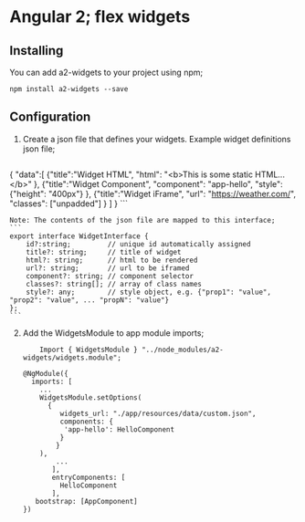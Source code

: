 # Angular 2; flex widgets

## Installing
You can add a2-widgets to your project using npm;
```
npm install a2-widgets --save
```

## Configuration

1. Create a json file that defines your widgets. Example widget definitions json file;
    ```
{
    "data":[
        {"title":"Widget HTML",
         "html": "&lt;b>This is some static HTML...&lt;/b>"
        },
        {"title":"Widget Component",
         "component": "app-hello",
         "style": {"height": "400px"}
        },
        {"title":"Widget iFrame",
         "url": "https://weather.com/",
         "classes": ["unpadded"]
        }
    ]
}
    ```

    Note: The contents of the json file are mapped to this interface;
    ```
	export interface WidgetInterface {
	    id?:string;         // unique id automatically assigned
	    title?: string;     // title of widget
	    html?: string;      // html to be rendered
	    url?: string;       // url to be iframed
	    component?: string; // component selector
	    classes?: string[]; // array of class names
	    style?: any;        // style object, e.g. {"prop1": "value", "prop2": "value", ... "propN": "value"}
	};
    ```


2. Add the WidgetsModule to app module imports;

    ```
        Import { WidgetsModule } "../node_modules/a2-widgets/widgets.module";

	@NgModule({
	  imports: [
	    ...
	    WidgetsModule.setOptions(
	      { 
       		 widgets_url: "./app/resources/data/custom.json",
       		 components: {
	          'app-hello': HelloComponent
       		 }
      		}
   	    ),
    	    ...
           ],
           entryComponents: [
             HelloComponent
           ],
  	   bootstrap: [AppComponent]
	})
    ```

